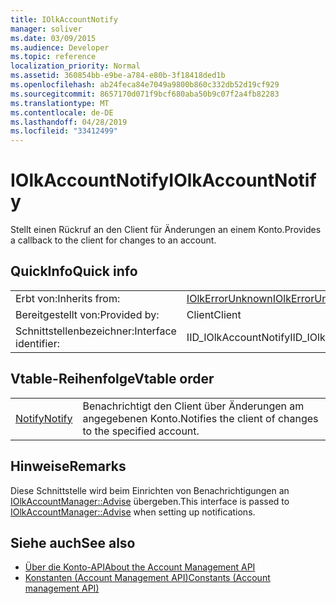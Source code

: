 ```yaml
---
title: IOlkAccountNotify
manager: soliver
ms.date: 03/09/2015
ms.audience: Developer
ms.topic: reference
localization_priority: Normal
ms.assetid: 360854bb-e9be-a784-e80b-3f18418ded1b
ms.openlocfilehash: ab24feca84e7049a9800b860c332db52d19cf929
ms.sourcegitcommit: 8657170d071f9bcf680aba50b9c07f2a4fb82283
ms.translationtype: MT
ms.contentlocale: de-DE
ms.lasthandoff: 04/28/2019
ms.locfileid: "33412499"
---
```

# <a name="iolkaccountnotify"></a><span data-ttu-id="dae0d-102">IOlkAccountNotify</span><span class="sxs-lookup"><span data-stu-id="dae0d-102">IOlkAccountNotify</span></span>

<span data-ttu-id="dae0d-103">Stellt einen Rückruf an den Client für Änderungen an einem Konto.</span><span class="sxs-lookup"><span data-stu-id="dae0d-103">Provides a callback to the client for changes to an account.</span></span>
  
## <a name="quick-info"></a><span data-ttu-id="dae0d-104">QuickInfo</span><span class="sxs-lookup"><span data-stu-id="dae0d-104">Quick info</span></span>

|||
|:-----|:-----|
|<span data-ttu-id="dae0d-105">Erbt von:</span><span class="sxs-lookup"><span data-stu-id="dae0d-105">Inherits from:</span></span>  <br/> |[<span data-ttu-id="dae0d-106">IOlkErrorUnknown</span><span class="sxs-lookup"><span data-stu-id="dae0d-106">IOlkErrorUnknown</span></span>](iolkerrorunknown.md) <br/> |
|<span data-ttu-id="dae0d-107">Bereitgestellt von:</span><span class="sxs-lookup"><span data-stu-id="dae0d-107">Provided by:</span></span>  <br/> | <span data-ttu-id="dae0d-108">Client</span><span class="sxs-lookup"><span data-stu-id="dae0d-108">Client</span></span>  <br/> |
|<span data-ttu-id="dae0d-109">Schnittstellenbezeichner:</span><span class="sxs-lookup"><span data-stu-id="dae0d-109">Interface identifier:</span></span>  <br/> |<span data-ttu-id="dae0d-110">IID_IOlkAccountNotify</span><span class="sxs-lookup"><span data-stu-id="dae0d-110">IID_IOlkAccountNotify</span></span>  <br/> |
   
## <a name="vtable-order"></a><span data-ttu-id="dae0d-111">Vtable-Reihenfolge</span><span class="sxs-lookup"><span data-stu-id="dae0d-111">Vtable order</span></span>

|||
|:-----|:-----|
|[<span data-ttu-id="dae0d-112">Notify</span><span class="sxs-lookup"><span data-stu-id="dae0d-112">Notify</span></span>](iolkaccountnotify-notify.md) <br/> |<span data-ttu-id="dae0d-113">Benachrichtigt den Client über Änderungen am angegebenen Konto.</span><span class="sxs-lookup"><span data-stu-id="dae0d-113">Notifies the client of changes to the specified account.</span></span>  <br/> |
   
## <a name="remarks"></a><span data-ttu-id="dae0d-114">Hinweise</span><span class="sxs-lookup"><span data-stu-id="dae0d-114">Remarks</span></span>

<span data-ttu-id="dae0d-115">Diese Schnittstelle wird beim Einrichten von Benachrichtigungen an [IOlkAccountManager::Advise](iolkaccountmanager-advise.md) übergeben.</span><span class="sxs-lookup"><span data-stu-id="dae0d-115">This interface is passed to [IOlkAccountManager::Advise](iolkaccountmanager-advise.md) when setting up notifications.</span></span> 
  
## <a name="see-also"></a><span data-ttu-id="dae0d-116">Siehe auch</span><span class="sxs-lookup"><span data-stu-id="dae0d-116">See also</span></span>

- [<span data-ttu-id="dae0d-117">Über die Konto-API</span><span class="sxs-lookup"><span data-stu-id="dae0d-117">About the Account Management API</span></span>](about-the-account-management-api.md) 
- [<span data-ttu-id="dae0d-118">Konstanten (Account Management API)</span><span class="sxs-lookup"><span data-stu-id="dae0d-118">Constants (Account management API)</span></span>](constants-account-management-api.md)

